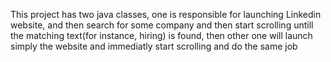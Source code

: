 This project has two java classes, one is responsible for launching Linkedin website, and then search for 
some company and then start scrolling untill the matching text(for instance, hiring) is found, then other one will
launch simply the website and immediatly start scrolling and do the same job